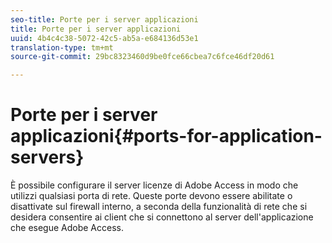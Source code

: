 ```yaml
---
seo-title: Porte per i server applicazioni
title: Porte per i server applicazioni
uuid: 4b4c4c38-5072-42c5-ab5a-e684136d53e1
translation-type: tm+mt
source-git-commit: 29bc8323460d9be0fce66cbea7c6fce46df20d61

---
```



# Porte per i server applicazioni{#ports-for-application-servers}

È possibile configurare il server licenze di Adobe Access in modo che utilizzi qualsiasi porta di rete. Queste porte devono essere abilitate o disattivate sul firewall interno, a seconda della funzionalità di rete che si desidera consentire ai client che si connettono al server dell&#39;applicazione che esegue Adobe Access.
